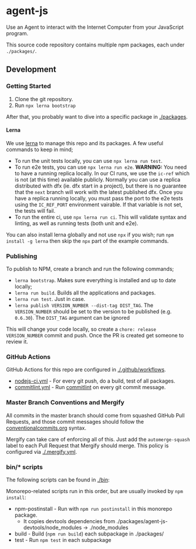 # agent-js

Use an Agent to interact with the Internet Computer from your JavaScript program.

This source code repository contains multiple npm packages, each under `./packages/`.

## Development

### Getting Started

1. Clone the git repository.
2. Run `npx lerna bootstrap`

After that, you probably want to dive into a specific package in [./packages](./packages).

#### Lerna

We use [lerna](https://github.com/lerna/lerna) to manage this repo and its packages. A few useful
commands to keep in mind;

- To run the unit tests locally, you can use `npx lerna run test`.
- To run e2e tests, you can use `npx lerna run e2e`. **WARNING:** You need to have a running
  replica locally. In our CI runs, we use the `ic-ref` which is not (at this time) available
  publicly. Normally you can use a replica distributed with dfx (ie. dfx start in a project),
  but there is no guarantee that the `next` branch will work with the latest published dfx.
  Once you have a replica running locally, you must pass the port to the e2e tests using the
  `IC_REF_PORT` environment vairable. If that variable is not set, the tests will fail.
- To run the entire ci, use `npx lerna run ci`. This will validate syntax and linting, as well
  as running tests (both unit and e2e).

You can also install lerna globally and not use `npx` if you wish; run `npm install -g lerna` then
skip the `npx` part of the example commands.

### Publishing

To publish to NPM, create a branch and run the following commands;

* `lerna bootstrap`. Makes sure everything is installed and up to date locally;
* `lerna run build`. Builds all the applications and packages.
* `lerna run test`. Just in case.
* `lerna publish VERSION_NUMBER --dist-tag DIST_TAG`. The `VERSION_NUMBER` should be set to
  the version to be published (e.g. `0.6.30`). The `DIST_TAG` argument can be ignored
  
This will change your code locally, so create a `chore: release VERSION_NUMBER` commit and
push. Once the PR is created get someone to review it.

### GitHub Actions

GitHub Actions for this repo are configured in [./.github/workflows](./.github/workflows).

* [nodejs-ci.yml](./.github/workflows/nodejs-ci.yml) - For every git push, do a build, test of all packages.
* [commitlint.yml](./.github/workflows/commitlint.yml) - Run [commitlint](https://commitlint.js.org/#/) on every git commit message.

### Master Branch Conventions and Mergify

All commits in the master branch should come from squashed GitHub Pull Requests, and those commit messages should follow the [conventionalcommits.org](https://conventionalcommits.org) syntax.

Mergify can take care of enforcing all of this. Just add the `automerge-squash` label to each Pull Request that Mergify should merge. This policy is configured via [./.mergify.yml](./.mergify).

### bin/* scripts


The following scripts can be found in [./bin](./bin):

Monorepo-related scripts run in this order, but are usually invoked by `npm install`:

* npm-postinstall - Run with `npm run postinstall` in this monorepo package.
  * It copies devtools dependencies from ./packages/agent-js-devtools/node_modules -> ./node_modules
* build - Build (`npm run build`) each subpackage in ./packages/
* test - Run `npm test` in each subpackage

